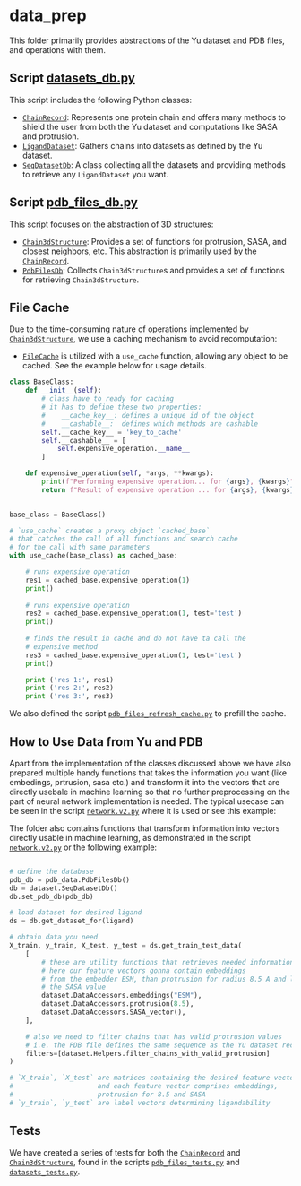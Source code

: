 # data_prep

This folder primarily provides abstractions of the Yu dataset and PDB files, and operations with them.

## Script [datasets_db.py](./datasets_db.py)

This script includes the following Python classes:
- [`ChainRecord`](./datasets_db.py): Represents one protein chain and offers many methods to shield the user from both the Yu dataset and computations like SASA and protrusion.
- [`LigandDataset`](./datasets_db.py): Gathers chains into datasets as defined by the Yu dataset.
- [`SeqDatasetDb`](./datasets_db.py): A class collecting all the datasets and providing methods to retrieve any `LigandDataset` you want.

## Script [pdb_files_db.py](./pdb_files_db.py)

This script focuses on the abstraction of 3D structures:
- [`Chain3dStructure`](./pdb_files_db.py): Provides a set of functions for protrusion, SASA, and closest neighbors, etc. This abstraction is primarily used by the [`ChainRecord`](./datasets_db.py).
- [`PdbFilesDb`](./datasets_db.py): Collects `Chain3dStructure`s and provides a set of functions for retrieving `Chain3dStructure`.

## File Cache

Due to the time-consuming nature of operations implemented by [`Chain3dStructure`](./pdb_files_db.py), we use a caching mechanism to avoid recomputation:
- [`FileCache`](./file_cache.py) is utilized with a `use_cache` function, allowing any object to be cached. See the example below for usage details.

```python
class BaseClass:
    def __init__(self):
        # class have to ready for caching
        # it has to define these two properties:
        #    __cache_key__: defines a unique id of the object
        #    __cashable__:  defines which methods are cashable
        self.__cache_key__ = 'key_to_cache'
        self.__cashable__ = [
            self.expensive_operation.__name__
        ]

    def expensive_operation(self, *args, **kwargs):
        print(f"Performing expensive operation... for {args}, {kwargs}")
        return f"Result of expensive operation ... for {args}, {kwargs}"
    

base_class = BaseClass()

# `use_cache` creates a proxy object `cached_base`
# that catches the call of all functions and search cache
# for the call with same parameters
with use_cache(base_class) as cached_base:

    # runs expensive operation
    res1 = cached_base.expensive_operation(1)
    print()
    
    # runs expensive operation
    res2 = cached_base.expensive_operation(1, test='test')
    print()
    
    # finds the result in cache and do not have ta call the 
    # expensive method
    res3 = cached_base.expensive_operation(1, test='test')
    print()

    print ('res 1:', res1)
    print ('res 2:', res2)
    print ('res 3:', res3)
```

We also defined the script  [`pdb_files_refresh_cache.py`](./pdb_files_refresh_cache.py) to prefill the cache.


## How to Use Data from Yu and PDB

Apart from the implementation of the classes discussed above we have also prepared multiple handy functions that takes the information you want (like embedings, prtrusion, sasa etc.) and transform it into the vectors that are directly usebale in machine learning so that no further preprocessing on the part of neural network implementation is needed. The typical usecase can be seen in the script [`network.v2.py`](../netws/network.v2.py) where it is used or see this example:

The folder also contains functions that transform information into vectors directly usable in machine learning, as demonstrated in the script [`network.v2.py`](../netws/network.v2.py) or the following example:


```python

# define the database
pdb_db = pdb_data.PdbFilesDb()
db = dataset.SeqDatasetDb()
db.set_pdb_db(pdb_db)

# load dataset for desired ligand
ds = db.get_dataset_for(ligand)

# obtain data you need
X_train, y_train, X_test, y_test = ds.get_train_test_data(
    [
        # these are utility functions that retrieves needed information
        # here our feature vectors gonna contain embeddings
        # from the embedder ESM, than protrusion for radius 8.5 A and lastly
        # the SASA value
        dataset.DataAccessors.embeddings("ESM"),
        dataset.DataAccessors.protrusion(8.5),
        dataset.DataAccessors.SASA_vector(),
    ],

    # also we need to filter chains that has valid protrusion values 
    # i.e. the PDB file defines the same sequence as the Yu dataset record
    filters=[dataset.Helpers.filter_chains_with_valid_protrusion]
)

# `X_train`, `X_test` are matrices containing the desired feature vectors 
#                     and each feature vector comprises embeddings, 
#                     protrusion for 8.5 and SASA
# `y_train`, `y_test` are label vectors determining ligandability
```

## Tests

We have created a series of tests for both the [`ChainRecord`](./datasets_db.py) and [`Chain3dStructure`](./pdb_files_db.py), found in the scripts [`pdb_files_tests.py`](./pdb_files_tests.py) and [`datasets_tests.py`](./datasets_tests.py).